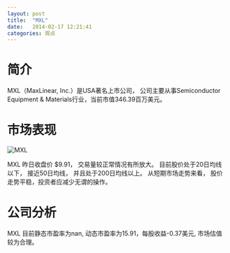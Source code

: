 ```yaml
---
layout: post
title:  "MXL"
date:   2014-02-17 12:21:41
categories: 观点
---
```


# 简介
MXL（MaxLinear, Inc.）是USA著名上市公司，
公司主要从事Semiconductor Equipment & Materials行业，当前市值346.39百万美元。

# 市场表现

![MXL](http://finviz.com/chart.ashx?t=MXL&ty=c&ta=1&p=d&s=l)

MXL 昨日收盘价 $9.91，
交易量较正常情况有所放大。
目前股价处于20日均线以下，
接近50日均线，
并且处于200日均线以上。
从短期市场走势来看，
股价走势平稳，投资者应减少无谓的操作。

# 公司分析
MXL 目前静态市盈率为nan, 动态市盈率为15.91，每股收益-0.37美元,
市场估值较为合理。
